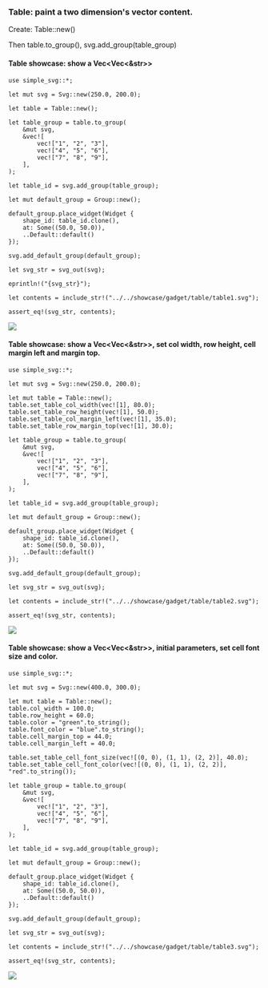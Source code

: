### Table: paint a two dimension's vector content.

Create: Table::new()

Then table.to_group(), svg.add_group(table_group)

#### Table showcase: show a Vec<Vec<&str>>

```
use simple_svg::*;

let mut svg = Svg::new(250.0, 200.0);

let table = Table::new();

let table_group = table.to_group(
    &mut svg,
    &vec![
        vec!["1", "2", "3"],
        vec!["4", "5", "6"],
        vec!["7", "8", "9"],
    ],
);

let table_id = svg.add_group(table_group);

let mut default_group = Group::new();

default_group.place_widget(Widget {
    shape_id: table_id.clone(),
    at: Some((50.0, 50.0)),
    ..Default::default()
});

svg.add_default_group(default_group);

let svg_str = svg_out(svg);

eprintln!("{svg_str}");

let contents = include_str!("../../showcase/gadget/table/table1.svg");

assert_eq!(svg_str, contents);
```

![](../../../../../showcase/gadget/table/table1.svg)

#### Table showcase: show a Vec<Vec<&str>>, set col width, row height, cell margin left and margin top.

```
use simple_svg::*;

let mut svg = Svg::new(250.0, 200.0);

let mut table = Table::new();
table.set_table_col_width(vec![1], 80.0);
table.set_table_row_height(vec![1], 50.0);
table.set_table_col_margin_left(vec![1], 35.0);
table.set_table_row_margin_top(vec![1], 30.0);

let table_group = table.to_group(
    &mut svg,
    &vec![
        vec!["1", "2", "3"],
        vec!["4", "5", "6"],
        vec!["7", "8", "9"],
    ],
);

let table_id = svg.add_group(table_group);

let mut default_group = Group::new();

default_group.place_widget(Widget {
    shape_id: table_id.clone(),
    at: Some((50.0, 50.0)),
    ..Default::default()
});

svg.add_default_group(default_group);

let svg_str = svg_out(svg);

let contents = include_str!("../../showcase/gadget/table/table2.svg");

assert_eq!(svg_str, contents);
```

![](../../../../../showcase/gadget/table/table2.svg)

#### Table showcase: show a Vec<Vec<&str>>, initial parameters, set cell font size and color.

```
use simple_svg::*;

let mut svg = Svg::new(400.0, 300.0);

let mut table = Table::new();
table.col_width = 100.0;
table.row_height = 60.0;
table.color = "green".to_string();
table.font_color = "blue".to_string();
table.cell_margin_top = 44.0;
table.cell_margin_left = 40.0;

table.set_table_cell_font_size(vec![(0, 0), (1, 1), (2, 2)], 40.0);
table.set_table_cell_font_color(vec![(0, 0), (1, 1), (2, 2)], "red".to_string());

let table_group = table.to_group(
    &mut svg,
    &vec![
        vec!["1", "2", "3"],
        vec!["4", "5", "6"],
        vec!["7", "8", "9"],
    ],
);

let table_id = svg.add_group(table_group);

let mut default_group = Group::new();

default_group.place_widget(Widget {
    shape_id: table_id.clone(),
    at: Some((50.0, 50.0)),
    ..Default::default()
});

svg.add_default_group(default_group);

let svg_str = svg_out(svg);

let contents = include_str!("../../showcase/gadget/table/table3.svg");

assert_eq!(svg_str, contents);
```

![](../../../../../showcase/gadget/table/table3.svg)

